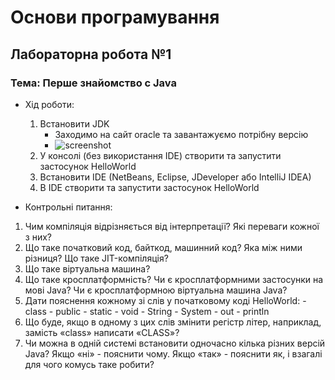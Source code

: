 # Основи програмування
## Лабораторна робота №1
### Тема: Перше знайомство с Java

- Хід роботи:
  1. Встановити JDK
     - Заходимо на сайт oracle та завантажуємо потрібну версію
     - ![screenshot](Screen%20Shot%202021-09-10%20at%2007.56.33.png)
  2. У консолі (без використання IDE) створити та запустити застосунок HelloWorld
  3. Встановити IDE (NetBeans, Eclipse, JDeveloper або IntelliJ IDEA‎)
  4. В IDE створити та запустити застосунок HelloWorld

-	Контрольні питання:
  1. Чим компіляція відрізняється від інтерпретації? Які переваги кожної з них?
  2. Що таке початковий код, байткод, машинний код? Яка між ними різниця? Що таке JIT-компіляція?
  3. Що таке віртуальна машина?
  4. Що таке кросплатформність? Чи є кросплатформними застосунки на мові Java? Чи є кросплатформною віртуальна машина Java?
  5. Дати пояснення кожному зі слів у початковому коді HelloWorld:
	- class
	- public
	- static
	- void
	- String
	- System
	- out
	- println
  6. Що буде, якщо в одному з цих слів змінити регістр літер, наприклад, замість «class» написати «CLASS»? 
  7. Чи можна в одній системі встановити одночасно кілька різних версій Java? Якщо «ні» - пояснити чому. Якщо «так» - пояснити як, і взагалі для чого комусь таке робити?
